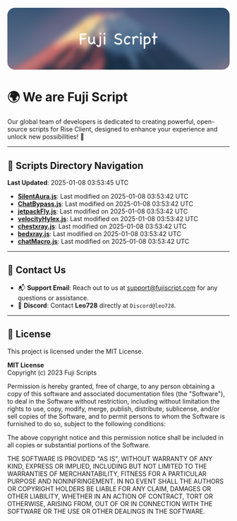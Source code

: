 ![Banner](.github/b.webp)

# 🌍 **We are Fuji Script**

Our global team of developers is dedicated to creating powerful, open-source scripts for Rise Client, designed to enhance your experience and unlock new possibilities! 🌟

---
<!-- SCRIPTS_NAVIGATION_START -->
## 📂 **Scripts Directory Navigation**

**Last Updated**: 2025-01-08 03:53:45 UTC

- **[SilentAura.js](scripts/SilentAura.js)**: Last modified on 2025-01-08 03:53:42 UTC
- **[ChatBypass.js](scripts/ChatBypass.js)**: Last modified on 2025-01-08 03:53:42 UTC
- **[jetpackFly.js](scripts/jetpackFly.js)**: Last modified on 2025-01-08 03:53:42 UTC
- **[velocityHylex.js](scripts/velocityHylex.js)**: Last modified on 2025-01-08 03:53:42 UTC
- **[chestxray.js](scripts/chestxray.js)**: Last modified on 2025-01-08 03:53:42 UTC
- **[bedxray.js](scripts/bedxray.js)**: Last modified on 2025-01-08 03:53:42 UTC
- **[chatMacro.js](scripts/chatMacro.js)**: Last modified on 2025-01-08 03:53:42 UTC

<!-- SCRIPTS_NAVIGATION_END -->

---

## 💬 **Contact Us**  
- 📬 **Support Email**: Reach out to us at [support@fujiscript.com](mailto:support@fujiscript.com) for any questions or assistance.  
- 💬 **Discord**: Contact **Leo728** directly at `Discord@leo728`.

---

## 📜 **License**

This project is licensed under the MIT License.  

**MIT License**  
Copyright (c) 2023 Fuji Scripts  

Permission is hereby granted, free of charge, to any person obtaining a copy of this software and associated documentation files (the "Software"), to deal in the Software without restriction, including without limitation the rights to use, copy, modify, merge, publish, distribute, sublicense, and/or sell copies of the Software, and to permit persons to whom the Software is furnished to do so, subject to the following conditions:  

The above copyright notice and this permission notice shall be included in all copies or substantial portions of the Software.  

THE SOFTWARE IS PROVIDED "AS IS", WITHOUT WARRANTY OF ANY KIND, EXPRESS OR IMPLIED, INCLUDING BUT NOT LIMITED TO THE WARRANTIES OF MERCHANTABILITY, FITNESS FOR A PARTICULAR PURPOSE AND NONINFRINGEMENT. IN NO EVENT SHALL THE AUTHORS OR COPYRIGHT HOLDERS BE LIABLE FOR ANY CLAIM, DAMAGES OR OTHER LIABILITY, WHETHER IN AN ACTION OF CONTRACT, TORT OR OTHERWISE, ARISING FROM, OUT OF OR IN CONNECTION WITH THE SOFTWARE OR THE USE OR OTHER DEALINGS IN THE SOFTWARE.  
